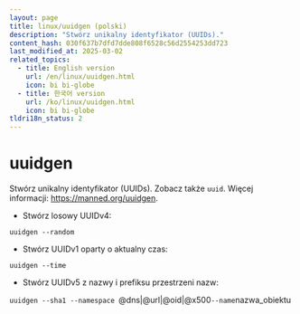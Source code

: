 ```yaml
---
layout: page
title: linux/uuidgen (polski)
description: "Stwórz unikalny identyfikator (UUIDs)."
content_hash: 030f637b7dfd7dde808f6528c56d2554253dd723
last_modified_at: 2025-03-02
related_topics:
  - title: English version
    url: /en/linux/uuidgen.html
    icon: bi bi-globe
  - title: 한국어 version
    url: /ko/linux/uuidgen.html
    icon: bi bi-globe
tldri18n_status: 2
---
```

# uuidgen

Stwórz unikalny identyfikator (UUIDs).
Zobacz także `uuid`.
Więcej informacji: <https://manned.org/uuidgen>.

- Stwórz losowy UUIDv4:

`uuidgen --random`

- Stwórz UUIDv1 oparty o aktualny czas:

`uuidgen --time`

- Stwórz UUIDv5 z nazwy i prefiksu przestrzeni nazw:

`uuidgen --sha1 --namespace `<span class="tldr-var badge badge-pill bg-dark-lm bg-white-dm text-white-lm text-dark-dm font-weight-bold">@dns|@url|@oid|@x500</span>` --name `<span class="tldr-var badge badge-pill bg-dark-lm bg-white-dm text-white-lm text-dark-dm font-weight-bold">nazwa_obiektu</span>
